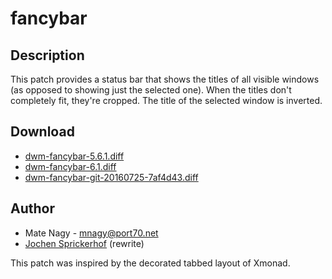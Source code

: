 fancybar
========

Description
-----------
This patch provides a status bar that shows the titles of all visible windows
(as opposed to showing just the selected one). When the titles don't completely
fit, they're cropped. The title of the selected window is inverted.

Download
--------
* [dwm-fancybar-5.6.1.diff](dwm-fancybar-5.6.1.diff)
* [dwm-fancybar-6.1.diff](dwm-fancybar-6.1.diff)
* [dwm-fancybar-git-20160725-7af4d43.diff](dwm-fancybar-git-20160725-7af4d43.diff)

Author
------
* Mate Nagy - <mnagy@port70.net>
* [Jochen Sprickerhof](mailto:project@firstname.lastname.de) (rewrite)

This patch was inspired by the decorated tabbed layout of Xmonad.
